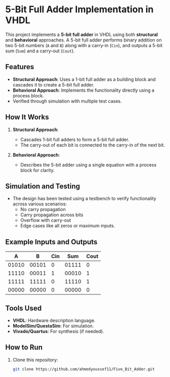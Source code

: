 # 5-Bit Full Adder Implementation in VHDL

This project implements a **5-bit full adder** in VHDL using both **structural** and **behavioral** approaches. A 5-bit full adder performs binary addition on two 5-bit numbers (`A` and `B`) along with a carry-in (`Cin`), and outputs a 5-bit sum (`Sum`) and a carry-out (`Cout`).

## Features
- **Structural Approach**: Uses a 1-bit full adder as a building block and cascades it to create a 5-bit full adder.
- **Behavioral Approach**: Implements the functionality directly using a process block.
- Verified through simulation with multiple test cases.


## How It Works
1. **Structural Approach**:
   - Cascades 1-bit full adders to form a 5-bit full adder.
   - The carry-out of each bit is connected to the carry-in of the next bit.

2. **Behavioral Approach**:
   - Describes the 5-bit adder using a single equation with a process block for clarity.

## Simulation and Testing
- The design has been tested using a testbench to verify functionality across various scenarios:
  - No carry propagation
  - Carry propagation across bits
  - Overflow with carry-out
  - Edge cases like all zeros or maximum inputs.

## Example Inputs and Outputs
| A        | B        | Cin | Sum      | Cout |
|----------|----------|-----|----------|------|
| 01010    | 00101    | 0   | 01111    | 0    |
| 11110    | 00011    | 1   | 00010    | 1    |
| 11111    | 11111    | 0   | 11110    | 1    |
| 00000    | 00000    | 0   | 00000    | 0    |

## Tools Used
- **VHDL**: Hardware description language.
- **ModelSim/QuestaSim**: For simulation.
- **Vivado/Quartus**: For synthesis (if needed).

## How to Run
1. Clone this repository:
   ```bash
   git clone https://github.com/ahmedyoussef11/Five_Bit_Adder.git


